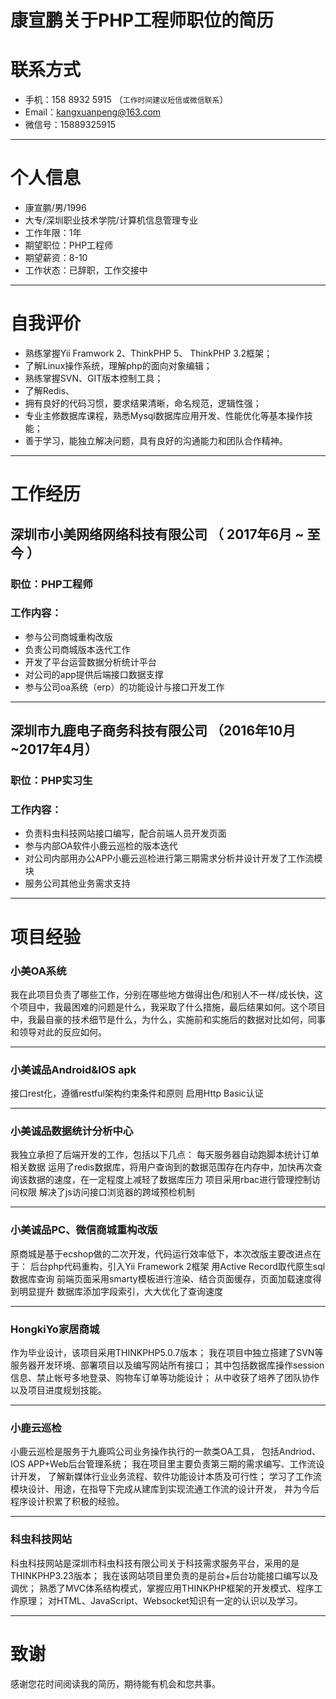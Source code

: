 # 康宣鹏关于PHP工程师职位的简历
# 联系方式
- 手机：158 8932 5915 （```工作时间建议短信或微信联系```）
- Email：kangxuanpeng@163.com 
- 微信号：15889325915
---
# 个人信息
 - 康宣鹏/男/1996 
 - 大专/深圳职业技术学院/计算机信息管理专业 
 - 工作年限：1年
 - 期望职位：PHP工程师
 - 期望薪资：8-10
 - 工作状态：已辞职，工作交接中
---
 # 自我评价
- 熟练掌握Yii Framwork 2、ThinkPHP 5、 ThinkPHP 3.2框架；
 - 了解Linux操作系统，理解php的面向对象编辑；
 - 熟练掌握SVN、GIT版本控制工具；
 - 了解Redis、
- 拥有良好的代码习惯，要求结果清晰，命名规范，逻辑性强；
- 专业主修数据库课程，熟悉Mysql数据库应用开发、性能优化等基本操作技能；
-    善于学习，能独立解决问题，具有良好的沟通能力和团队合作精神。
---
# 工作经历
## 深圳市小美网络网络科技有限公司 （ 2017年6月 ~ 至今 ）
### 职位：PHP工程师
### 工作内容：
- 参与公司商城重构改版
 - 负责公司商城版本迭代工作
- 开发了平台运营数据分析统计平台
 - 对公司的app提供后端接口数据支撑
- 参与公司oa系统（erp）的功能设计与接口开发工作
- --
## 深圳市九鹿电子商务科技有限公司 （2016年10月~2017年4月）
### 职位：PHP实习生
### 工作内容：
- 负责科虫科技网站接口编写，配合前端人员开发页面
- 参与内部OA软件小鹿云巡检的版本迭代
- 对公司内部用办公APP小鹿云巡检进行第三期需求分析并设计开发了工作流模块
- 服务公司其他业务需求支持
- - - 
# 项目经验
### 小美OA系统 
我在此项目负责了哪些工作，分别在哪些地方做得出色/和别人不一样/成长快，这个项目中，我最困难的问题是什么，我采取了什么措施，最后结果如何。这个项目中，我最自豪的技术细节是什么，为什么，实施前和实施后的数据对比如何，同事和领导对此的反应如何。
- - - 
### 小美诚品Android&IOS apk 
接口rest化，遵循restful架构约束条件和原则
启用Http Basic认证
- --
### 小美诚品数据统计分析中心

我独立承担了后端开发的工作，包括以下几点：
每天服务器自动跑脚本统计订单相关数据
运用了redis数据库，将用户查询到的数据范围存在内存中，加快再次查询该数据的速度，在一定程度上减轻了数据库压力
项目采用rbac进行管理控制访问权限
解决了js访问接口浏览器的跨域预检机制
- - - 
### 小美诚品PC、微信商城重构改版
原商城是基于ecshop做的二次开发，代码运行效率低下，本次改版主要改进点在于：
后台php代码重构，引入Yii Framework 2框架
用Active Record取代原生sql数据库查询
前端页面采用smarty模板进行渲染、结合页面缓存，页面加载速度得到明显提升
数据库添加字段索引，大大优化了查询速度
 - - - 
### HongkiYo家居商城 
作为毕业设计，该项目采用THINKPHP5.0.7版本；
我在项目中独立搭建了SVN等服务器开发环境、部署项目以及编写网站所有接口；
其中包括数据库操作session信息、禁止帐号多地登录、购物车订单等功能设计；
从中收获了培养了团队协作以及项目进度规划技能。
- - -
### 小鹿云巡检
小鹿云巡检是服务于九鹿鸣公司业务操作执行的一款类OA工具，
包括Andriod、IOS APP+Web后台管理系统；
我在项目里主要负责第三期的需求编写、工作流设计开发，
了解新媒体行业业务流程、软件功能设计本质及可行性；
学习了工作流模块设计、用途，在指导下完成从建库到实现流通工作流的设计开发，
并为今后程序设计积累了积极的经验。
- - -
### 科虫科技网站
科虫科技网站是深圳市科虫科技有限公司关于科技需求服务平台，采用的是THINKPHP3.23版本； 
我在该网站项目里负责的是前台+后台功能接口编写以及调优； 
熟悉了MVC体系结构模式，掌握应用THINKPHP框架的开发模式、程序工作原理； 
对HTML、JavaScript、Websocket知识有一定的认识以及学习。
- - -
# 致谢
感谢您花时间阅读我的简历，期待能有机会和您共事。
